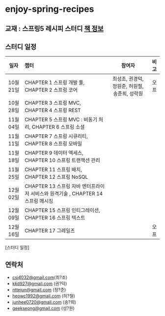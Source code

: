 # enjoy-spring-recipes

## 교재 : 스프링5 레시피 스터디 [책 정보](https://book.naver.com/bookdb/book_detail.nhn?bid=13911953)

## 스터디 일정

| 일자 | 챕터 | 참여자 | 비고 |
| :---: | :--- | :---: | :---: |
|10월 21일| CHAPTER 1 스프링 개발 툴, CHAPTER 2 스프링 코어 | 최성조, 권경덕, 정원준, 허원철, 송준희, 성락원 | 오프 |
|10월 28일| CHAPTER 3 스프링 MVC, CHAPTER 4 스프링 REST | | |
|11월 04일| CHAPTER 5 스프링 MVC : 비동기 처리, CHAPTER 6 스프링 소셜 | | |
|11월 11일| CHAPTER 7 스프링 시큐리티, CHAPTER 8 스프링 모바일 | | |
|11월 18일| CHAPTER 9 데이터 엑세스, CHAPTER 10 스프링 트랜잭션 관리 | |  |
|11월 25일| CHAPTER 11 스프링 배치, CHAPTER 12 스프링  NoSQL | | |
|12월 02일| CHAPTER 13 스프링 자바 엔터프라이저 서비스와 원격기술 , CHAPTER 14 스프링 메시징 | | |
|12월 09일| CHAPTER 15 스프링 인티그레이션, CHAPTER 16 스프링 텍스트 | |  |
|12월 16일| CHAPTER 17 그레일즈|  | 오프 |
[스터디 일정]

## 연락처
* csj4032@gmail.com(최?조)
* kkd927@gmail.com (권?덕)
* nttejun@gmail.com (정?준)
* heowc1992@gmail.com (허?철)
* junhee0720@gmail.com (송?희) 
* geekseong@gmail.com (성?원)
